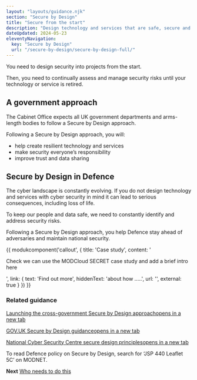 ```yaml
---
layout: "layouts/guidance.njk"
section: "Secure by Design"
title: "Secure from the start"
description: "Design technology and services that are safe, secure and resilient to cyber attack."
dateUpdated: 2024-05-23
eleventyNavigation:
  key: "Secure by Design"
  url: "/secure-by-design/secure-by-design-full/"
---
```


You need to design security into projects from the start. 

Then, you need to continually assess and manage security risks until your technology or service is retired.  

## A government approach

The Cabinet Office expects all UK government departments and arms-length bodies to follow a Secure by Design approach. 

Following a Secure by Design approach, you will: 

- help create resilient technology and services
- make security everyone’s responsibility
- improve trust and data sharing

## Secure by Design in Defence

The cyber landscape is constantly evolving. If you do not design technology and services with cyber security in mind it can lead to serious consequences, including loss of life. 

To keep our people and data safe, we need to constantly identify and address security risks.

Following a Secure by Design approach, you help Defence stay ahead of adversaries and maintain national security.


{{ modukcomponent('callout', {
  title: 'Case study',
  content: '<p>Check we can use the MODCloud SECRET case study and add a brief intro here</p>',
  link: {
    text: 'Find out more',
    hiddenText: 'about how .....',
    url: '',
    external: true
  }
}) }}

### Related guidance

<p class="govuk-body"><a href="https://cddo.blog.gov.uk/2023/12/20/deputy-prime-minister-announces-launch-of-cross-government-secure-by-design-approach/" target="_blank">Launching the cross-government Secure by Design approach<span class="govuk-visually-hidden">opens in a new tab</span></a></p> 
        
<p class="govuk-body"><a href="https://www.security.gov.uk/guidance/secure-by-design/" target="_blank">GOV.UK Secure by Design guidance<span class="govuk-visually-hidden">opens in a new tab</span></a></p>
        
<p class="govuk-body"><a href="https://www.ncsc.gov.uk/collection/cyber-security-design-principles" target="_blank">National Cyber Security Centre secure design principles<span class="govuk-visually-hidden">opens in a new tab</span></a></p>  

To read Defence policy on Secure by Design, search for ‘JSP 440 Leaflet 5C’ on MODNET. 

**Next**
[Who needs to do this]()


